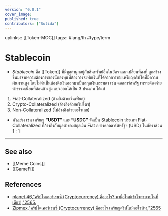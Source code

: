 ```yaml
---
version: "0.0.1"
cover_image:
published: true
contributors: ["Sutida"]
---
```

uplinks:: [[Token-MOC]]
tags:: #lang/th #type/term

# Stablecoin
- *Stablecoin* คือ [[Token]] ที่มีมูลค่าผูกอยู่กับสินทรัพย์อื่นในอัตราแลกเปลี่ยนที่คงที่ ถูกสร้างขึ้นมาจากความต้องการของนักลงทุนที่ต้องการจะพักเงินที่ได้จากการขายเหรียญคริปโตที่มีความผันผวนสูง โดยไม่จำเป็นต้องดึงเงินออกมาเป็นสกุลเงินธรรมดา เช่น ดอลลาร์สหรัฐ เพราะต้องจ่ายค่าธรรมเนียมที่ค่อนข้างสูง
แบ่งออกได้เป็น 3 ประเภท ได้แก่
1. Fiat-Collateralized (อ้างอิงด้วยเงินเฟียต)
2. Crypto-Collateralized (อ้างอิงด้วยคริปโตฯ)
3. Non-Collateralized (ไม่อ้างอิงด้วยอะไรเลย)
- *ตัวอย่าง* เช่น เหรียญ **“USDT”** และ **“USDC”** จัดเป็น Stablecoin ประเภท Fiat-Collateralized ที่อ้างอิงกับมูลค่าของสกุลเงิน Fiat อย่างดอลลาร์สหรัฐฯ (USD) ในอัตราส่วน 1 : 1
	
---
## See also
- [[Meme Coins]]
- [[GameFi]]
## References
- [planet 46,"คริปโตเคอร์เรนซี (Cryptocurrency) คืออะไร? พามือใหม่เข้าใจครบจบในที่เดียว!,"2565.](https://www.finnomena.com/planet46/what-is-cryptocurrency/#h-9)
- [Zipmex,"คริปโตเคอร์เรนซี (Cryptocurrency) คืออะไร เหรียญคริปโตมีอะไรบ้าง,"2565](https://zipmex.com/th/learn/what-is-cryptocurrency/)
